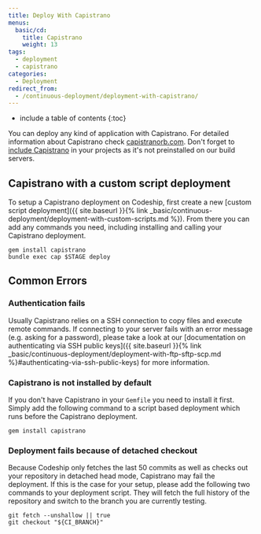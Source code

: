 ```yaml
---
title: Deploy With Capistrano
menus:
  basic/cd:
    title: Capistrano
    weight: 13
tags:
  - deployment
  - capistrano
categories:
  - Deployment
redirect_from:
  - /continuous-deployment/deployment-with-capistrano/
---
```


* include a table of contents
{:toc}

You can deploy any kind of application with Capistrano. For detailed information about Capistrano check [capistranorb.com](https://capistranorb.com). Don't forget to [include Capistrano](#capistrano-is-not-installed-by-default) in your projects as it's not preinstalled on our build servers.

## Capistrano with a custom script deployment

To setup a Capistrano deployment on Codeship, first create a new [custom script deployment]({{ site.baseurl }}{% link _basic/continuous-deployment/deployment-with-custom-scripts.md %}). From there you can add any commands you need, including installing and calling your Capistrano deployment.

```shell
gem install capistrano
bundle exec cap $STAGE deploy
```

## Common Errors

### Authentication fails

Usually Capistrano relies on a SSH connection to copy files and execute remote commands. If connecting to your server fails with an error message (e.g. asking for a password), please take a look at our [documentation on authenticating via SSH public keys]({{ site.baseurl }}{% link _basic/continuous-deployment/deployment-with-ftp-sftp-scp.md %}#authenticating-via-ssh-public-keys) for more information.

### Capistrano is not installed by default

If you don't have Capistrano in your `Gemfile` you need to install it first. Simply add the following command to a script based deployment which runs before the Capistrano deployment.

```shell
gem install capistrano
```

### Deployment fails because of detached checkout

Because Codeship only fetches the last 50 commits as well as checks out your repository in detached head mode, Capistrano may fail the deployment. If this is the case for your setup, please add the following two commands to your deployment script. They will fetch the full history of the repository and switch to the branch you are currently testing.

```shell
git fetch --unshallow || true
git checkout "${CI_BRANCH}"
```
